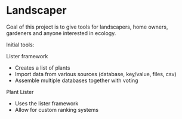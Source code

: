 Landscaper
===

Goal of this project is to give tools for landscapers, home owners, gardeners and anyone interested in ecology.

Initial tools:

Lister framework 
- Creates a list of plants
- Import data from various sources (database, key/value, files, csv)
- Assemble multiple databases together with voting 

Plant Lister
- Uses the lister framework
- Allow for custom ranking systems